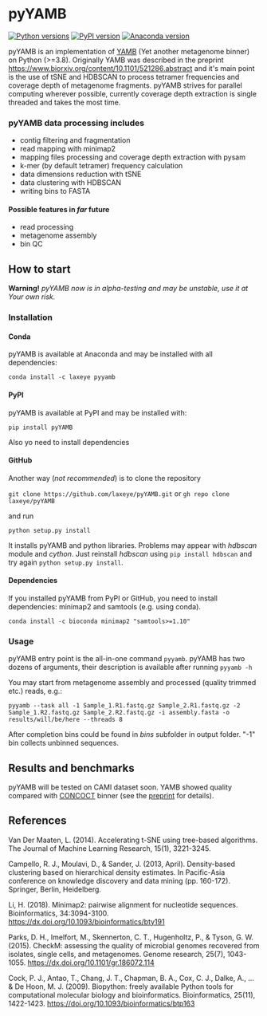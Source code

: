 # pyYAMB

[![Python versions](https://img.shields.io/pypi/pyversions/pyyamb.svg)](https://pypi.org/project/pyYAMB/)
[![PyPI version](https://img.shields.io/pypi/v/pyyamb.svg)](https://pypi.org/project/pyYAMB/)
[![Anaconda version](https://anaconda.org/laxeye/pyyamb/badges/version.svg)](https://anaconda.org/laxeye/pyyamb/)

pyYAMB is an implementation of [YAMB](https://github.com/laxeye/YAMB/) (Yet another metagenome binner) on Python (>=3.8). Originally YAMB was described in the preprint https://www.biorxiv.org/content/10.1101/521286.abstract and it's main point is the use of tSNE and HDBSCAN to process tetramer frequencies and coverage depth of metagenome fragments. pyYAMB strives for parallel computing wherever possible, currently coverage depth extraction is single threaded and takes the most time.

### pyYAMB data processing includes

* contig filtering and fragmentation
* read mapping with minimap2
* mapping files processing and coverage depth extraction with pysam
* k-mer (by default tetramer) frequency calculation
* data dimensions reduction with tSNE
* data clustering with HDBSCAN
* writing bins to FASTA

#### Possible features in *far* future

* read processing
* metagenome assembly
* bin QC

## How to start

**Warning!** *pyYAMB now is in alpha-testing and may be unstable, use it at Your own risk.*

### Installation

#### Conda

pyYAMB is available at Anaconda and may be installed with all dependencies:

`conda install -c laxeye pyyamb`

#### PyPI

pyYAMB is available at PyPI and may be installed with:

`pip install pyYAMB`

Also yo need to install dependencies

#### GitHub

Another way (*not recommended*) is to clone the repository

`git clone https://github.com/laxeye/pyYAMB.git` or `gh repo clone laxeye/pyYAMB`

and run

`python setup.py install`

It installs pyYAMB and python libraries. Problems may appear with *hdbscan* module and *cython*. Just reinstall *hdbscan* using `pip install hdbscan` and try again `python setup.py install`.

#### Dependencies

If you installed pyYAMB from PyPI or GitHub, you need to install dependencies: minimap2 and samtools (e.g. using conda).

`conda install -c bioconda minimap2 "samtools>=1.10"`

### Usage

pyYAMB entry point is the all-in-one command `pyyamb`. pyYAMB has two dozens of arguments, their description is available after running `pyyamb -h`

You may start from metagenome assembly and processed (quality trimmed etc.) reads, e.g.:

`pyyamb --task all -1 Sample_1.R1.fastq.gz Sample_2.R1.fastq.gz -2 Sample_1.R2.fastq.gz Sample_2.R2.fastq.gz -i assembly.fasta -o results/will/be/here --threads 8`

After completion bins could be found in *bins* subfolder in output folder. "-1" bin collects unbinned sequences.

## Results and benchmarks

pyYAMB will be tested on CAMI dataset soon. YAMB showed quality compared with [CONCOCT](https://github.com/BinPro/CONCOCT) binner (see the [preprint](https://www.biorxiv.org/content/10.1101/521286.abstract) for details).


## References

Van Der Maaten, L. (2014). Accelerating t-SNE using tree-based algorithms. The Journal of Machine Learning Research, 15(1), 3221-3245.

Campello, R. J., Moulavi, D., & Sander, J. (2013, April). Density-based clustering based on hierarchical density estimates. In Pacific-Asia conference on knowledge discovery and data mining (pp. 160-172). Springer, Berlin, Heidelberg.

Li, H. (2018). Minimap2: pairwise alignment for nucleotide sequences. Bioinformatics, 34:3094-3100. https://dx.doi.org/10.1093/bioinformatics/bty191

Parks, D. H., Imelfort, M., Skennerton, C. T., Hugenholtz, P., & Tyson, G. W. (2015). CheckM: assessing the quality of microbial genomes recovered from isolates, single cells, and metagenomes. Genome research, 25(7), 1043-1055. https://dx.doi.org/10.1101/gr.186072.114

Cock, P. J., Antao, T., Chang, J. T., Chapman, B. A., Cox, C. J., Dalke, A., ... & De Hoon, M. J. (2009). Biopython: freely available Python tools for computational molecular biology and bioinformatics. Bioinformatics, 25(11), 1422-1423. https://doi.org/10.1093/bioinformatics/btp163
